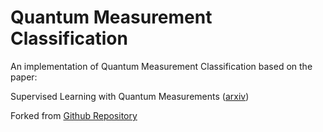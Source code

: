 
Quantum Measurement Classification
============================================================

An implementation of Quantum Measurement Classification based on the paper:

Supervised Learning with Quantum Measurements ([arxiv](https://arxiv.org/abs/2004.01227))

Forked from [Github Repository](https://github.com/fagonzalezo/qmc)

